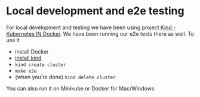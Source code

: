 # Local development and e2e testing

For local development and testing we have been using project [Kind - Kubernetes IN Docker](https://github.com/kubernetes-sigs/kind). We have been running our e2e tests there as well. To use it
- install Docker
- [install kind](https://github.com/kubernetes-sigs/kind#installation-and-usage)
- `kind create cluster`
- `make e2e`
- (when you're done) `kind delete cluster`

You can also run it on Minikube or Docker for Mac/Windows